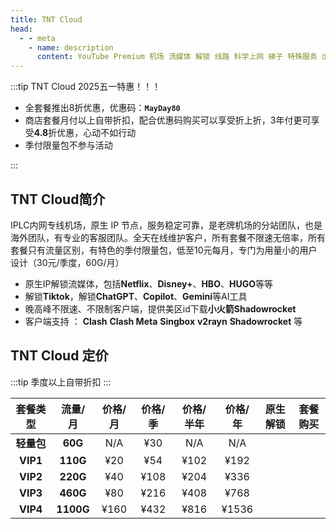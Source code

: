 ```yaml
---
title: TNT Cloud
head:
  - - meta
    - name: description
      content: YouTube Premium 机场 流媒体 解锁 线路 科学上网 梯子 特殊服务 出国服务 奈飞 Netflix 迪士尼 YouTube 油管 hulu FlyingBird 青云梯 HBO Max Spotify 奈飞小铺 银河录像局 飞兔云 TNT Cloud
---
```


:::tip TNT Cloud 2025五一特惠！！！

- 全套餐推出8折优惠，优惠码：**`MayDay80`**
- 商店套餐月付以上自带折扣，配合优惠码购买可以享受折上折，3年付更可享受**4.8**折优惠，心动不如行动
- 季付限量包不参与活动

:::
<Links :items="[
{ name: 'TNT Cloud 新人特惠85折！', desc: '活动即日起至2025年5月10号23时59分', image:'https://i.theojs.cn/docs/TNT.webp',link: 'https://itheo.top/tnt' },
]" />

## TNT Cloud简介 <Pill name="TNT Cloud官网" link="https://itheo.top/tnt" image="https://i.theojs.cn/docs/TNT.webp" />

IPLC内网专线机场，原生 IP 节点，服务稳定可靠，是老牌机场的分站团队，也是海外团队，有专业的客服团队。全天在线维护客户，所有套餐不限速无倍率，所有套餐只有流量区别，有特色的季付限量包，低至10元每月，专门为用量小的用户设计（30元/季度，60G/月）

- <iconify-icon icon="fa:check-square" style="color: var(--vp-c-green-1)" alt="check"></iconify-icon> 原生IP解锁流媒体，包括**Netflix**、**Disney+**、**HBO**、**HUGO**等等
- <iconify-icon icon="fa:check-square" style="color: var(--vp-c-green-1)" alt="check"></iconify-icon> 解锁**Tiktok**，解锁**ChatGPT**、**Copilot**、**Gemini**等AI工具
- <iconify-icon icon="fa:check-square" style="color: var(--vp-c-green-1)" alt="check"></iconify-icon> 晚高峰不限速、不限制客户端，提供美区id下载**小火箭Shadowrocket**
- <iconify-icon icon="fa:check-square" style="color: var(--vp-c-green-1)" alt="check"></iconify-icon> 客户端支持 ： **Clash** **Clash Meta** **Singbox** **v2rayn** **Shadowrocket** 等

## TNT Cloud 定价

:::tip
季度以上自带折扣
:::

|  套餐类型  |  流量/月  | 价格/月 | 价格/季 | 价格/半年 | 价格/年 |                                              原生解锁                                               | 套餐购买                                       |
| :--------: | :-------: | :-----: | :-----: | :-------: | :-----: | :-------------------------------------------------------------------------------------------------: | ---------------------------------------------- |
| **轻量包** |  **60G**  |   N/A   |   ¥30   |    N/A    |   N/A   | <iconify-icon icon="fa:check-square" style="color: var(--vp-c-green-1)" alt="check"></iconify-icon> | [<Badge text="购买" />](https://itheo.top/tnt) |
|  **VIP1**  | **110G**  |   ¥20   |   ¥54   |   ¥102    |  ¥192   | <iconify-icon icon="fa:check-square" style="color: var(--vp-c-green-1)" alt="check"></iconify-icon> | [<Badge text="购买" />](https://itheo.top/tnt) |
|  **VIP2**  | **220G**  |   ¥40   |  ¥108   |   ¥204    |  ¥336   | <iconify-icon icon="fa:check-square" style="color: var(--vp-c-green-1)" alt="check"></iconify-icon> | [<Badge text="购买" />](https://itheo.top/tnt) |
|  **VIP3**  | **460G**  |   ¥80   |  ¥216   |   ¥408    |  ¥768   | <iconify-icon icon="fa:check-square" style="color: var(--vp-c-green-1)" alt="check"></iconify-icon> | [<Badge text="购买" />](https://itheo.top/tnt) |
|  **VIP4**  | **1100G** |  ¥160   |  ¥432   |   ¥816    |  ¥1536  | <iconify-icon icon="fa:check-square" style="color: var(--vp-c-green-1)" alt="check"></iconify-icon> | [<Badge text="购买" />](https://itheo.top/tnt) |
